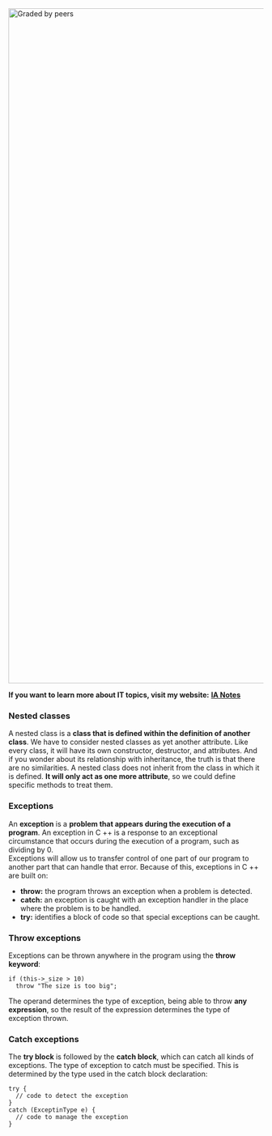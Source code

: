 <img width="1334" alt="Graded by peers" src="https://user-images.githubusercontent.com/74931024/140664740-fa5200dc-621f-4a24-a08b-c07f83a1e261.png">

**If you want to learn more about IT topics, visit my website:** [**IA Notes**](https://ia-notes.com/)

### Nested classes
A nested class is a **class that is defined within the definition of another class**. We have to consider nested classes as yet another attribute. Like every class, it will have its own constructor, destructor, and attributes. And if you wonder about its relationship with inheritance, the truth is that there are no similarities. A nested class does not inherit from the class in which it is defined. **It will only act as one more attribute**, so we could define specific methods to treat them.

### Exceptions
An **exception** is a **problem that appears during the execution of a program**. An exception in C ++ is a response to an exceptional circumstance that occurs during the execution of a program, such as dividing by 0. <br>
Exceptions will allow us to transfer control of one part of our program to another part that can handle that error. Because of this, exceptions in C ++ are built on:
- **throw:** the program throws an exception when a problem is detected.
- **catch:** an exception is caught with an exception handler in the place where the problem is to be handled.
- **try:** identifies a block of code so that special exceptions can be caught.

### Throw exceptions
Exceptions can be thrown anywhere in the program using the **throw keyword**:

    if (this->_size > 10)
      throw "The size is too big";
      
The operand determines the type of exception, being able to throw **any expression**, so the result of the expression determines the type of exception thrown.

### Catch exceptions
The **try block** is followed by the **catch block**, which can catch all kinds of exceptions. The type of exception to catch must be specified. This is determined by the type used in the catch block declaration:

    try {
      // code to detect the exception
    }
    catch (ExceptinType e) {
      // code to manage the exception
    }
